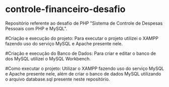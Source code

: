 # controle-financeiro-desafio
Repositório referente ao desafio de PHP "Sistema de Controle de Despesas Pessoais com 
PHP e MySQL".

#Criação e execução do projeto:
Para executar o projeto utilizei o XAMPP fazendo uso do serviço MySQL e Apache presente nele.

#Criação e execução do Banco de Dados:
Para criar e editar o banco de dos MySQL utilizei o MySQL Workbench.

#Como executar o projeto:
Utilizar o XAMPP fazendo uso do serviço MySQL e Apache presente nele, além de criar o banco de dados MySQL utilizando o arquivo database.sql presente neste repositório.
